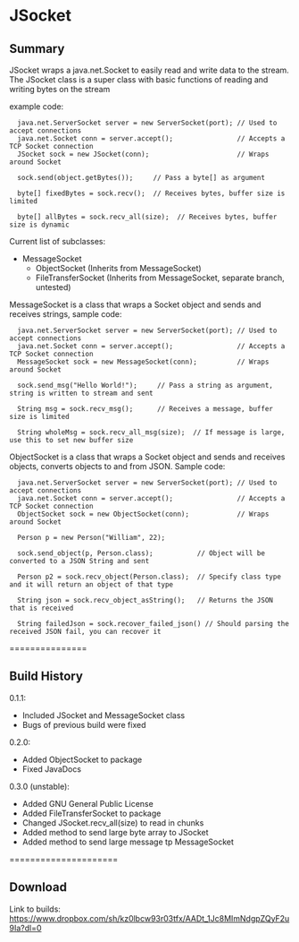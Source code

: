 JSocket
===============


Summary
----------

JSocket wraps a java.net.Socket to easily read and write data to the stream.
The JSocket class is a super class with basic functions of reading and writing bytes on the stream

example code:

      java.net.ServerSocket server = new ServerSocket(port); // Used to accept connections
      java.net.Socket conn = server.accept();                // Accepts a TCP Socket connection
      JSocket sock = new JSocket(conn);                      // Wraps around Socket
      
      sock.send(object.getBytes());     // Pass a byte[] as argument
      
      byte[] fixedBytes = sock.recv();  // Receives bytes, buffer size is limited
      
      byte[] allBytes = sock.recv_all(size);  // Receives bytes, buffer size is dynamic

Current list of subclasses:

- MessageSocket
  - ObjectSocket (Inherits from MessageSocket)
  - FileTransferSocket (Inherits from MessageSocket, separate branch, untested)
   
MessageSocket is a class that wraps a Socket object and sends and receives strings, sample code:

      java.net.ServerSocket server = new ServerSocket(port); // Used to accept connections
      java.net.Socket conn = server.accept();                // Accepts a TCP Socket connection
      MessageSocket sock = new MessageSocket(conn);          // Wraps around Socket
  
      sock.send_msg("Hello World!");     // Pass a string as argument, string is written to stream and sent
  
      String msg = sock.recv_msg();      // Receives a message, buffer size is limited
  
      String wholeMsg = sock.recv_all_msg(size);  // If message is large, use this to set new buffer size
      
ObjectSocket is a class that wraps a Socket object and sends and receives objects, converts objects to and from JSON.
Sample code:

      java.net.ServerSocket server = new ServerSocket(port); // Used to accept connections
      java.net.Socket conn = server.accept();                // Accepts a TCP Socket connection
      ObjectSocket sock = new ObjectSocket(conn);            // Wraps around Socket
      
      Person p = new Person("William", 22);
      
      sock.send_object(p, Person.class);           // Object will be converted to a JSON String and sent
      
      Person p2 = sock.recv_object(Person.class);  // Specify class type and it will return an object of that type
      
      String json = sock.recv_object_asString();   // Returns the JSON that is received
      
      String failedJson = sock.recover_failed_json() // Should parsing the received JSON fail, you can recover it

===============


Build History
--------------

0.1.1:

- Included JSocket and MessageSocket class
- Bugs of previous build were fixed
   
0.2.0:

- Added ObjectSocket to package
- Fixed JavaDocs

0.3.0 (unstable):

- Added GNU General Public License
- Added FileTransferSocket to package
- Changed JSocket.recv_all(size) to read in chunks
- Added method to send large byte array to JSocket
- Added method to send large message tp MessageSocket
   
=====================


Download
-----------

Link to builds: https://www.dropbox.com/sh/kz0lbcw93r03tfx/AADt_1Jc8MImNdgpZQyF2u9Ia?dl=0
